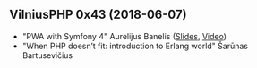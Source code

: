 ## VilniusPHP 0x43 (2018-06-07)
* "PWA with Symfony 4" Aurelijus Banelis ([Slides](https://aurelijus.banelis.lt/prezentations/pwa-symfony-2018/PWA-with-Symfony-4-v1.pdf), [Video](https://youtu.be/rxHrakIMTj4))
* "When PHP doesn’t fit: introduction to Erlang world" Šarūnas Bartusevičius 
